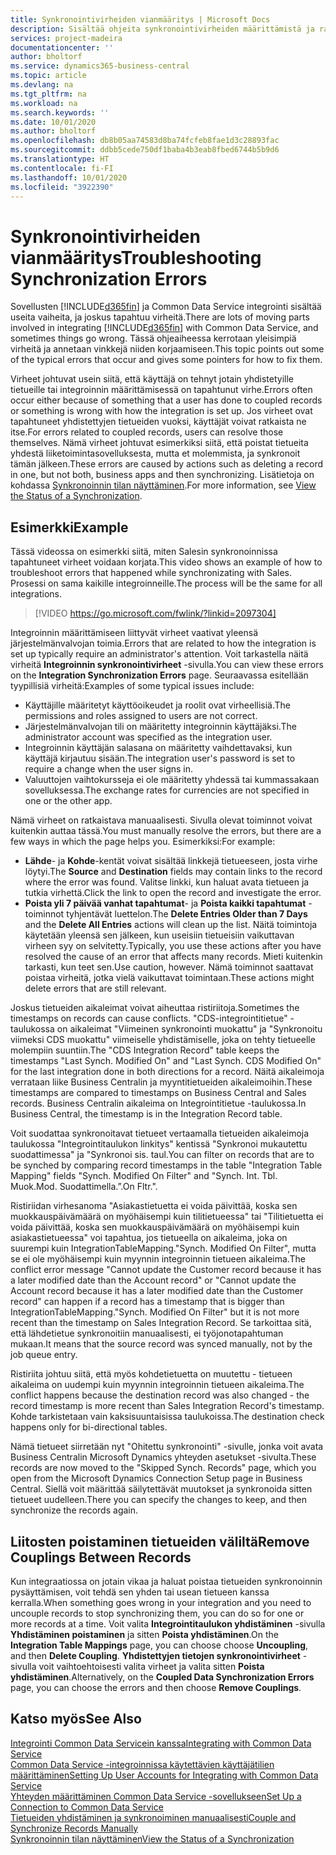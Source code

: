 ```yaml
---
title: Synkronointivirheiden vianmääritys | Microsoft Docs
description: Sisältää ohjeita synkronointivirheiden määrittämistä ja ratkaisemista varten.
services: project-madeira
documentationcenter: ''
author: bholtorf
ms.service: dynamics365-business-central
ms.topic: article
ms.devlang: na
ms.tgt_pltfrm: na
ms.workload: na
ms.search.keywords: ''
ms.date: 10/01/2020
ms.author: bholtorf
ms.openlocfilehash: db8b05aa74583d8ba74fcfeb8fae1d3c28893fac
ms.sourcegitcommit: ddbb5cede750df1baba4b3eab8fbed6744b5b9d6
ms.translationtype: HT
ms.contentlocale: fi-FI
ms.lasthandoff: 10/01/2020
ms.locfileid: "3922390"
---
```

# <a name="troubleshooting-synchronization-errors"></a><span data-ttu-id="e2203-103">Synkronointivirheiden vianmääritys</span><span class="sxs-lookup"><span data-stu-id="e2203-103">Troubleshooting Synchronization Errors</span></span>
<span data-ttu-id="e2203-104">Sovellusten [!INCLUDE[d365fin](includes/d365fin_md.md)] ja Common Data Service integrointi sisältää useita vaiheita, ja joskus tapahtuu virheitä.</span><span class="sxs-lookup"><span data-stu-id="e2203-104">There are lots of moving parts involved in integrating [!INCLUDE[d365fin](includes/d365fin_md.md)] with Common Data Service, and sometimes things go wrong.</span></span> <span data-ttu-id="e2203-105">Tässä ohjeaiheessa kerrotaan yleisimpiä virheitä ja annetaan vinkkejä niiden korjaamiseen.</span><span class="sxs-lookup"><span data-stu-id="e2203-105">This topic points out some of the typical errors that occur and gives some pointers for how to fix them.</span></span>

<span data-ttu-id="e2203-106">Virheet johtuvat usein siitä, että käyttäjä on tehnyt jotain yhdistetyille tietueille tai integroinnin määrittämisessä on tapahtunut virhe.</span><span class="sxs-lookup"><span data-stu-id="e2203-106">Errors often occur either because of something that a user has done to coupled records or something is wrong with how the integration is set up.</span></span> <span data-ttu-id="e2203-107">Jos virheet ovat tapahtuneet yhdistettyjen tietueiden vuoksi, käyttäjät voivat ratkaista ne itse.</span><span class="sxs-lookup"><span data-stu-id="e2203-107">For errors related to coupled records, users can resolve those themselves.</span></span> <span data-ttu-id="e2203-108">Nämä virheet johtuvat esimerkiksi siitä, että poistat tietueita yhdestä liiketoimintasovelluksesta, mutta et molemmista, ja synkronoit tämän jälkeen.</span><span class="sxs-lookup"><span data-stu-id="e2203-108">These errors are caused by actions such as deleting a record in one, but not both, business apps and then synchronizing.</span></span> <span data-ttu-id="e2203-109">Lisätietoja on kohdassa [Synkronoinnin tilan näyttäminen](admin-how-to-view-synchronization-status.md).</span><span class="sxs-lookup"><span data-stu-id="e2203-109">For more information, see [View the Status of a Synchronization](admin-how-to-view-synchronization-status.md).</span></span>

## <a name="example"></a><span data-ttu-id="e2203-110">Esimerkki</span><span class="sxs-lookup"><span data-stu-id="e2203-110">Example</span></span>
<span data-ttu-id="e2203-111">Tässä videossa on esimerkki siitä, miten Salesin synkronoinnissa tapahtuneet virheet voidaan korjata.</span><span class="sxs-lookup"><span data-stu-id="e2203-111">This video shows an example of how to troubleshoot errors that happened while synchronizating with Sales.</span></span> <span data-ttu-id="e2203-112">Prosessi on sama kaikille integroinneille.</span><span class="sxs-lookup"><span data-stu-id="e2203-112">The process will be the same for all integrations.</span></span> 

> [!VIDEO https://go.microsoft.com/fwlink/?linkid=2097304]

<span data-ttu-id="e2203-113">Integroinnin määrittämiseen liittyvät virheet vaativat yleensä järjestelmänvalvojan toimia.</span><span class="sxs-lookup"><span data-stu-id="e2203-113">Errors that are related to how the integration is set up typically require an administrator's attention.</span></span> <span data-ttu-id="e2203-114">Voit tarkastella näitä virheitä **Integroinnin synkronointivirheet** -sivulla.</span><span class="sxs-lookup"><span data-stu-id="e2203-114">You can view these errors on the **Integration Synchronization Errors** page.</span></span> <span data-ttu-id="e2203-115">Seuraavassa esitellään tyypillisiä virheitä:</span><span class="sxs-lookup"><span data-stu-id="e2203-115">Examples of some typical issues include:</span></span>  
  
* <span data-ttu-id="e2203-116">Käyttäjille määritetyt käyttöoikeudet ja roolit ovat virheellisiä.</span><span class="sxs-lookup"><span data-stu-id="e2203-116">The permissions and roles assigned to users are not correct.</span></span>  
* <span data-ttu-id="e2203-117">Järjestelmänvalvojan tili on määritetty integroinnin käyttäjäksi.</span><span class="sxs-lookup"><span data-stu-id="e2203-117">The administrator account was specified as the integration user.</span></span>  
* <span data-ttu-id="e2203-118">Integroinnin käyttäjän salasana on määritetty vaihdettavaksi, kun käyttäjä kirjautuu sisään.</span><span class="sxs-lookup"><span data-stu-id="e2203-118">The integration user's password is set to require a change when the user signs in.</span></span>  
* <span data-ttu-id="e2203-119">Valuuttojen vaihtokursseja ei ole määritetty yhdessä tai kummassakaan sovelluksessa.</span><span class="sxs-lookup"><span data-stu-id="e2203-119">The exchange rates for currencies are not specified in one or the other app.</span></span>  
  
<span data-ttu-id="e2203-120">Nämä virheet on ratkaistava manuaalisesti. Sivulla olevat toiminnot voivat kuitenkin auttaa tässä.</span><span class="sxs-lookup"><span data-stu-id="e2203-120">You must manually resolve the errors, but there are a few ways in which the page helps you.</span></span> <span data-ttu-id="e2203-121">Esimerkiksi:</span><span class="sxs-lookup"><span data-stu-id="e2203-121">For example:</span></span>  

* <span data-ttu-id="e2203-122">**Lähde**- ja **Kohde**-kentät voivat sisältää linkkejä tietueeseen, josta virhe löytyi.</span><span class="sxs-lookup"><span data-stu-id="e2203-122">The **Source** and **Destination** fields may contain links to the record where the error was found.</span></span> <span data-ttu-id="e2203-123">Valitse linkki, kun haluat avata tietueen ja tutkia virhettä.</span><span class="sxs-lookup"><span data-stu-id="e2203-123">Click the link to open the record and investigate the error.</span></span>  
* <span data-ttu-id="e2203-124">**Poista yli 7 päivää vanhat tapahtumat**- ja **Poista kaikki tapahtumat** -toiminnot tyhjentävät luettelon.</span><span class="sxs-lookup"><span data-stu-id="e2203-124">The **Delete Entries Older than 7 Days** and the **Delete All Entries** actions will clean up the list.</span></span> <span data-ttu-id="e2203-125">Näitä toimintoja käytetään yleensä sen jälkeen, kun useisiin tietueisiin vaikuttavan virheen syy on selvitetty.</span><span class="sxs-lookup"><span data-stu-id="e2203-125">Typically, you use these actions after you have resolved the cause of an error that affects many records.</span></span> <span data-ttu-id="e2203-126">Mieti kuitenkin tarkasti, kun teet sen.</span><span class="sxs-lookup"><span data-stu-id="e2203-126">Use caution, however.</span></span> <span data-ttu-id="e2203-127">Nämä toiminnot saattavat poistaa virheitä, jotka vielä vaikuttavat toimintaan.</span><span class="sxs-lookup"><span data-stu-id="e2203-127">These actions might delete errors that are still relevant.</span></span>

<span data-ttu-id="e2203-128">Joskus tietueiden aikaleimat voivat aiheuttaa ristiriitoja.</span><span class="sxs-lookup"><span data-stu-id="e2203-128">Sometimes the timestamps on records can cause conflicts.</span></span> <span data-ttu-id="e2203-129">"CDS-integrointitietue" -taulukossa on aikaleimat "Viimeinen synkronointi muokattu" ja "Synkronoitu viimeksi CDS muokattu" viimeiselle yhdistämiselle, joka on tehty tietueelle molempiin suuntiin.</span><span class="sxs-lookup"><span data-stu-id="e2203-129">The "CDS Integration Record" table keeps the timestamps "Last Synch. Modified On" and "Last Synch. CDS Modified On" for the last integration done in both directions for a record.</span></span> <span data-ttu-id="e2203-130">Näitä aikaleimoja verrataan liike Business Centralin ja myyntitietueiden aikaleimoihin.</span><span class="sxs-lookup"><span data-stu-id="e2203-130">These timestamps are compared to timestamps on Business Central and Sales records.</span></span> <span data-ttu-id="e2203-131">Business Centralin aikaleima on Integrointitietue -taulukossa.</span><span class="sxs-lookup"><span data-stu-id="e2203-131">In Business Central, the timestamp is in the Integration Record table.</span></span>

<span data-ttu-id="e2203-132">Voit suodattaa synkronoitavat tietueet vertaamalla tietueiden aikaleimoja taulukossa "Integrointitaulukon linkitys" kentissä "Synkronoi mukautettu suodattimessa" ja "Synkronoi sis. taul.</span><span class="sxs-lookup"><span data-stu-id="e2203-132">You can filter on records that are to be synched by comparing record timestamps in the table "Integration Table Mapping" fields "Synch. Modified On Filter" and "Synch. Int. Tbl.</span></span> <span data-ttu-id="e2203-133">Muok.</span><span class="sxs-lookup"><span data-stu-id="e2203-133">Mod.</span></span> <span data-ttu-id="e2203-134">Suodattimella.”.</span><span class="sxs-lookup"><span data-stu-id="e2203-134">On Fltr.".</span></span>

<span data-ttu-id="e2203-135">Ristiriidan virhesanoma "Asiakastietuetta ei voida päivittää, koska sen muokkauspäivämäärä on myöhäisempi kuin tilitietueessa" tai "Tilitietuetta ei voida päivittää, koska sen muokkauspäivämäärä on myöhäisempi kuin asiakastietueessa" voi tapahtua, jos tietueella on aikaleima, joka on suurempi kuin IntegrationTableMapping."Synch. Modified On Filter", mutta se ei ole myöhäisempi kuin myynnin integroinnin tietueen aikaleima.</span><span class="sxs-lookup"><span data-stu-id="e2203-135">The conflict error message "Cannot update the Customer record because it has a later modified date than the Account record" or "Cannot update the Account record because it has a later modified date than the Customer record" can happen if a record has a timestamp that is bigger than IntegrationTableMapping."Synch. Modified On Filter" but it is not more recent than the timestamp on Sales Integration Record.</span></span> <span data-ttu-id="e2203-136">Se tarkoittaa sitä, että lähdetietue synkronoitiin manuaalisesti, ei työjonotapahtuman mukaan.</span><span class="sxs-lookup"><span data-stu-id="e2203-136">It means that the source record was synced manually, not by the job queue entry.</span></span> 

<span data-ttu-id="e2203-137">Ristiriita johtuu siitä, että myös kohdetietuetta on muutettu - tietueen aikaleima on uudempi kuin myynnin integroinnin tietueen aikaleima.</span><span class="sxs-lookup"><span data-stu-id="e2203-137">The conflict happens because the destination record was also changed  - the record timestamp is more recent than Sales Integration Record's timestamp.</span></span> <span data-ttu-id="e2203-138">Kohde tarkistetaan vain kaksisuuntaisissa taulukoissa.</span><span class="sxs-lookup"><span data-stu-id="e2203-138">The destination check happens only for bi-directional tables.</span></span> 

<span data-ttu-id="e2203-139">Nämä tietueet siirretään nyt "Ohitettu synkronointi" -sivulle, jonka voit avata Business Centralin Microsoft Dynamics yhteyden asetukset -sivulta.</span><span class="sxs-lookup"><span data-stu-id="e2203-139">These records are now moved to the "Skipped Synch. Records" page, which you open from the Microsoft Dynamics Connection Setup page in Business Central.</span></span> <span data-ttu-id="e2203-140">Siellä voit määrittää säilytettävät muutokset ja synkronoida sitten tietueet uudelleen.</span><span class="sxs-lookup"><span data-stu-id="e2203-140">There you can specify the changes to keep, and then synchronize the records again.</span></span>

## <a name="remove-couplings-between-records"></a><span data-ttu-id="e2203-141">Liitosten poistaminen tietueiden väliltä</span><span class="sxs-lookup"><span data-stu-id="e2203-141">Remove Couplings Between Records</span></span>
<span data-ttu-id="e2203-142">Kun integraatiossa on jotain vikaa ja haluat poistaa tietueiden synkronoinnin pysäyttämisen, voit tehdä sen yhden tai usean tietueen kanssa kerralla.</span><span class="sxs-lookup"><span data-stu-id="e2203-142">When something goes wrong in your integration and you need to uncouple records to stop synchronizing them, you can do so for one or more records at a time.</span></span> <span data-ttu-id="e2203-143">Voit valita **Integrointitaulukon yhdistäminen** -sivulla **Yhdistäminen poistaminen** ja sitten **Poista yhdistäminen**.</span><span class="sxs-lookup"><span data-stu-id="e2203-143">On the **Integration Table Mappings** page, you can choose choose **Uncoupling**, and then **Delete Coupling**.</span></span> <span data-ttu-id="e2203-144">**Yhdistettyjen tietojen synkronointivirheet** -sivulla voit vaihtoehtoisesti valita virheet ja valita sitten **Poista yhdistäminen**.</span><span class="sxs-lookup"><span data-stu-id="e2203-144">Alternatively, on the **Coupled Data Synchronization Errors** page, you can choose the errors and then choose **Remove Couplings**.</span></span> 

## <a name="see-also"></a><span data-ttu-id="e2203-145">Katso myös</span><span class="sxs-lookup"><span data-stu-id="e2203-145">See Also</span></span>
[<span data-ttu-id="e2203-146">Integrointi Common Data Servicein kanssa</span><span class="sxs-lookup"><span data-stu-id="e2203-146">Integrating with Common Data Service</span></span>](admin-prepare-dynamics-365-for-sales-for-integration.md)  
[<span data-ttu-id="e2203-147">Common Data Service -integroinnissa käytettävien käyttäjätilien määrittäminen</span><span class="sxs-lookup"><span data-stu-id="e2203-147">Setting Up User Accounts for Integrating with Common Data Service</span></span>](admin-setting-up-integration-with-dynamics-sales.md)  
[<span data-ttu-id="e2203-148">Yhteyden määrittäminen Common Data Service -sovellukseen</span><span class="sxs-lookup"><span data-stu-id="e2203-148">Set Up a Connection to Common Data Service</span></span>](admin-how-to-set-up-a-dynamics-crm-connection.md)  
[<span data-ttu-id="e2203-149">Tietueiden yhdistäminen ja synkronoiminen manuaalisesti</span><span class="sxs-lookup"><span data-stu-id="e2203-149">Couple and Synchronize Records Manually</span></span>](admin-how-to-couple-and-synchronize-records-manually.md)  
[<span data-ttu-id="e2203-150">Synkronoinnin tilan näyttäminen</span><span class="sxs-lookup"><span data-stu-id="e2203-150">View the Status of a Synchronization</span></span>](admin-how-to-view-synchronization-status.md)  
